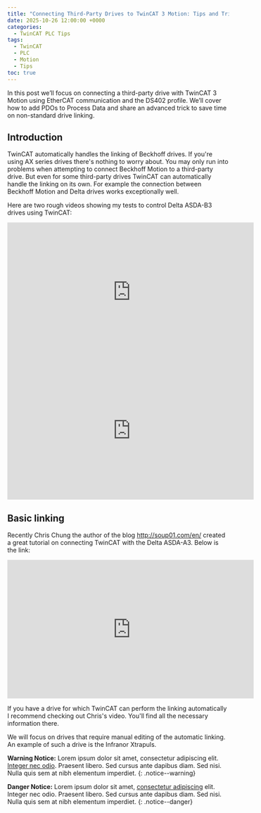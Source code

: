 ```yaml
---
title: "Connecting Third-Party Drives to TwinCAT 3 Motion: Tips and Tricks"
date: 2025-10-26 12:00:00 +0000
categories: 
  - TwinCAT PLC Tips
tags:
  - TwinCAT
  - PLC
  - Motion
  - Tips
toc: true
---
```


In this post we’ll focus on connecting a third-party drive with TwinCAT 3 Motion using EtherCAT communication and the DS402 profile. We’ll cover how to add PDOs to Process Data and share an advanced trick to save time on non-standard drive linking.

## Introduction

TwinCAT automatically handles the linking of Beckhoff drives. If you're using AX series drives there's nothing to worry about. You may only run into problems when attempting to connect Beckhoff Motion to a third-party drive. But even for some third-party drives TwinCAT can automatically handle the linking on its own. For example the connection between Beckhoff Motion and Delta drives works exceptionally well.

Here are two rough videos showing my tests to control Delta ASDA-B3 drives using TwinCAT:

<iframe width="560" height="315" src="https://www.youtube.com/embed/GCXpx73AUXI?si=7EGQxFdm5j-TDhzC" title="YouTube video player" frameborder="0" allow="accelerometer; autoplay; clipboard-write; encrypted-media; gyroscope; picture-in-picture; web-share" referrerpolicy="strict-origin-when-cross-origin" allowfullscreen></iframe>

<iframe width="560" height="315" src="https://www.youtube.com/embed/jU9F2c51ujM?si=XH0Pliqw7_lurAwB" title="YouTube video player" frameborder="0" allow="accelerometer; autoplay; clipboard-write; encrypted-media; gyroscope; picture-in-picture; web-share" referrerpolicy="strict-origin-when-cross-origin" allowfullscreen></iframe>

## Basic linking

Recently Chris Chung the author of the blog http://soup01.com/en/ created a great tutorial on connecting TwinCAT with the Delta ASDA-A3. Below is the link:

<iframe width="560" height="315" src="https://www.youtube.com/embed/ngLZH9JrsD4?si=LLH5oN379ub93b23" title="YouTube video player" frameborder="0" allow="accelerometer; autoplay; clipboard-write; encrypted-media; gyroscope; picture-in-picture; web-share" referrerpolicy="strict-origin-when-cross-origin" allowfullscreen></iframe>

If you have a drive for which TwinCAT can perform the linking automatically I recommend checking out Chris's video. You'll find all the necessary information there.

We will focus on drives that require manual editing of the automatic linking. An example of such a drive is the Infranor Xtrapuls.

**Warning Notice:** Lorem ipsum dolor sit amet, consectetur adipiscing elit. [Integer nec odio](#). Praesent libero. Sed cursus ante dapibus diam. Sed nisi. Nulla quis sem at nibh elementum imperdiet.
{: .notice--warning}

**Danger Notice:** Lorem ipsum dolor sit amet, [consectetur adipiscing](#) elit. Integer nec odio. Praesent libero. Sed cursus ante dapibus diam. Sed nisi. Nulla quis sem at nibh elementum imperdiet.
{: .notice--danger}
